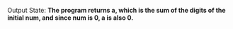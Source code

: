 Output State: **The program returns a, which is the sum of the digits of the initial num, and since num is 0, a is also 0.**